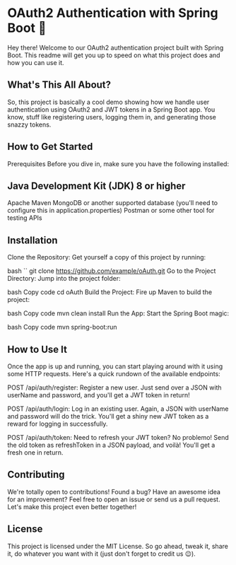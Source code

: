 # OAuth2 Authentication with Spring Boot 🚀
Hey there! Welcome to our OAuth2 authentication project built with Spring Boot. This readme will get you up to speed on what this project does and how you can use it.

## What's This All About?
So, this project is basically a cool demo showing how we handle user authentication using OAuth2 and JWT tokens in a Spring Boot app. You know, stuff like registering users, logging them in, and generating those snazzy tokens.

## How to Get Started
Prerequisites 
Before you dive in, make sure you have the following installed:

## Java Development Kit (JDK) 8 or higher
Apache Maven
MongoDB or another supported database (you'll need to configure this in application.properties)
Postman or some other tool for testing APIs
## Installation
Clone the Repository: Get yourself a copy of this project by running:

bash ``
  git clone https://github.com/example/oAuth.git
Go to the Project Directory: Jump into the project folder:

bash
Copy code
cd oAuth
Build the Project: Fire up Maven to build the project:

bash
Copy code
mvn clean install
Run the App: Start the Spring Boot magic:

bash
Copy code
mvn spring-boot:run
## How to Use It
Once the app is up and running, you can start playing around with it using some HTTP requests. Here's a quick rundown of the available endpoints:

POST /api/auth/register: Register a new user. Just send over a JSON with userName and password, and you'll get a JWT token in return!

POST /api/auth/login: Log in an existing user. Again, a JSON with userName and password will do the trick. You'll get a shiny new JWT token as a reward for logging in successfully.

POST /api/auth/token: Need to refresh your JWT token? No problemo! Send the old token as refreshToken in a JSON payload, and voilà! You'll get a fresh one in return.

## Contributing
We're totally open to contributions! Found a bug? Have an awesome idea for an improvement? Feel free to open an issue or send us a pull request. Let's make this project even better together!

## License
This project is licensed under the MIT License. So go ahead, tweak it, share it, do whatever you want with it (just don't forget to credit us 😉).
